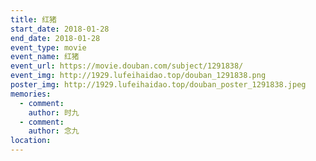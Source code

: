 ```yaml
---
title: 红猪
start_date: 2018-01-28
end_date: 2018-01-28
event_type: movie
event_name: 红猪
event_url: https://movie.douban.com/subject/1291838/
event_img: http://1929.lufeihaidao.top/douban_1291838.png
poster_img: http://1929.lufeihaidao.top/douban_poster_1291838.jpeg
memories:
  - comment: 
    author: 时九
  - comment: 
    author: 念九
location: 
---
```

